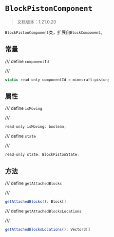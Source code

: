 # `BlockPistonComponent`

> 文档版本：1.21.0.20

`BlockPistonComponent`类，扩展自`BlockComponent`。

## 常量

/// define
`componentId`


///

```js
static read-only componentId = minecraft:piston;
```


## 属性

/// define
`isMoving`


///

```js
read-only isMoving: boolean;
```


/// define
`state`


///

```js
read-only state: BlockPistonState;
```


## 方法

/// define
`getAttachedBlocks`


///

```js
getAttachedBlocks(): Block[]
```


/// define
`getAttachedBlocksLocations`


///

```js
getAttachedBlocksLocations(): Vector3[]
```

